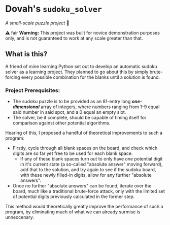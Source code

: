 # Dovah's `sudoku_solver`
*A small-scale puzzle project* 🔢

⚠️ fair **Warning:** This project was built for novice demonstration purposes only, and is not guaranteed to work at any scale greater than that.

## What is this?
A friend of mine learning Python set out to develop an automatic sudoku solver as a learning project. They planned to go about this by simply brute-forcing every possible combination for the blanks until a solution is found.

### Project Prerequisites:
- The sudoku puzzle is to be provided as an 81-entry long *__one-dimensional__* array of integers, where numbers ranging from 1-9 equal said number in said spot, and a 0 equal an empty slot.
- The solver, be it complete, should be capable of timing itself for comparison against other potential algorithms.

Hearing of this, I proposed a handful of theoretical improvements to such a program:
 - Firstly, cycle through all blank spaces on the board, and check which digits are so far yet free to be used for each blank space.
   - If any of these blank spaces turn out to only have *one* potential digit in it's current state (a so-called "absolute answer" moving forward), add that to the solution, and try again to see if the sudoku board, with these newly filled-in digits, allow for any further "absolute answers".
- Once no further "absolute answers" can be found, iterate over the board, much like a traditional brute-force attack, only with the limited set of potential digits previously calculated in the former step.

This method would theoretically greatly improve the performance of such a program, by eliminating much of what we can already surmise is unneccenary.